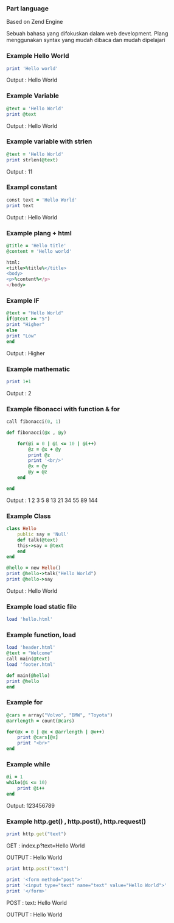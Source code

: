 ### Part language
Based on Zend Engine

Sebuah bahasa yang difokuskan dalam web development. Plang menggunakan syntax yang mudah dibaca dan mudah dipelajari

### Example Hello World
```ruby
print 'Hello world'
```
Output : Hello World

### Example Variable

```ruby
@text = 'Hello World'
print @text
```
Output : Hello World

### Example variable with strlen
```ruby
@text = 'Hello World'
print strlen(@text)
```
Output : 11

### Exampl constant
```ruby
const text = 'Hello World'
print text
```
Output : Hello World

### Example plang + html
```ruby
@title = 'Hello title'
@content = 'Hello world'

html:
<title>%title%</title>
<body>
<p>%content%</p>
</body>
```

### Example IF

```ruby
@text = "Hello World"
if(@text >= "5")
print "Higher"
else
print "Low"
end
```
Output : Higher

### Example mathematic
```ruby
print 1+1
```
Output : 2

### Example fibonacci with function & for

```ruby
call fibonacci(0, 1)

def fibonacci(@x , @y)

    for(@i = 0 | @i <= 10 | @i++)
        @z = @x + @y
        print @z
        print '<br/>'
        @x = @y    
        @y = @z     
    end

end
```

Output :
1
2
3
5
8
13
21
34
55
89
144

### Example Class
```ruby
class Hello
    public say = 'Null'
    def talk(@text)
    this->say = @text
    end
end

@hello = new Hello()
print @hello->talk("Hello World")
print @hello->say
```
Output : Hello World

### Example load static file
```ruby
load 'hello.html'
```
### Example function, load
```ruby
load 'header.html'
@text = "Welcome"
call main(@text)
load 'footer.html'

def main(@hello)
print @hello
end
```
### Example for
```ruby
@cars = array("Volvo", "BMW", "Toyota")
@arrlength = count(@cars)

for(@x = 0 | @x < @arrlength | @x++)
    print @cars[@x]
    print "<br>"
end
```

### Example while
```ruby
@i = 1
while(@i <= 10)
    print @i++
end
```
Output: 123456789

### Example http.get() , http.post(), http.request()
```ruby
print http.get("text")
```
GET : index.p?text=Hello World

OUTPUT : Hello World

```ruby
print http.post("text")

print '<form method="post">'
print '<input type="text" name="text" value="Hello World">'
print '</form>'
```
POST : text: Hello World

OUTPUT : Hello World